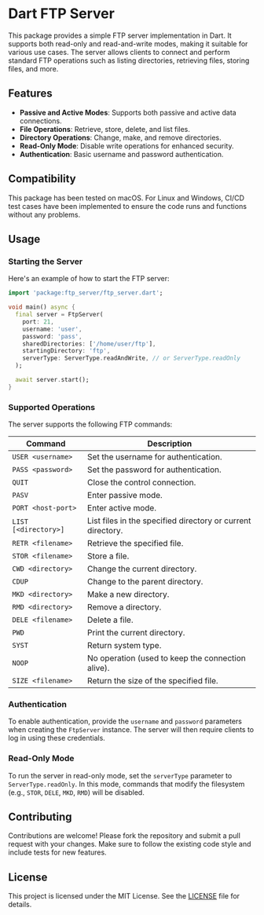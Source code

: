 

# Dart FTP Server

This package provides a simple FTP server implementation in Dart. It supports both read-only and read-and-write modes, making it suitable for various use cases. The server allows clients to connect and perform standard FTP operations such as listing directories, retrieving files, storing files, and more.

## Features

- **Passive and Active Modes**: Supports both passive and active data connections.
- **File Operations**: Retrieve, store, delete, and list files.
- **Directory Operations**: Change, make, and remove directories.
- **Read-Only Mode**: Disable write operations for enhanced security.
- **Authentication**: Basic username and password authentication.

## Compatibility

This package has been tested on macOS. For Linux and Windows, CI/CD test cases have been implemented to ensure the code runs and functions without any problems.

## Usage

### Starting the Server

Here's an example of how to start the FTP server:

```dart
import 'package:ftp_server/ftp_server.dart';

void main() async {
  final server = FtpServer(
    port: 21,
    username: 'user',
    password: 'pass',
    sharedDirectories: ['/home/user/ftp'],
    startingDirectory: 'ftp',
    serverType: ServerType.readAndWrite, // or ServerType.readOnly
  );

  await server.start();
}
```

### Supported Operations

The server supports the following FTP commands:

| Command             | Description                                                      |
|---------------------|------------------------------------------------------------------|
| `USER <username>`   | Set the username for authentication.                             |
| `PASS <password>`   | Set the password for authentication.                             |
| `QUIT`              | Close the control connection.                                    |
| `PASV`              | Enter passive mode.                                              |
| `PORT <host-port>`  | Enter active mode.                                               |
| `LIST [<directory>]`| List files in the specified directory or current directory.      |
| `RETR <filename>`   | Retrieve the specified file.                                     |
| `STOR <filename>`   | Store a file.                                                    |
| `CWD <directory>`   | Change the current directory.                                    |
| `CDUP`              | Change to the parent directory.                                  |
| `MKD <directory>`   | Make a new directory.                                            |
| `RMD <directory>`   | Remove a directory.                                              |
| `DELE <filename>`   | Delete a file.                                                   |
| `PWD`               | Print the current directory.                                     |
| `SYST`              | Return system type.                                              |
| `NOOP`              | No operation (used to keep the connection alive).                |
| `SIZE <filename>`   | Return the size of the specified file.                           |

### Authentication

To enable authentication, provide the `username` and `password` parameters when creating the `FtpServer` instance. The server will then require clients to log in using these credentials.

### Read-Only Mode

To run the server in read-only mode, set the `serverType` parameter to `ServerType.readOnly`. In this mode, commands that modify the filesystem (e.g., `STOR`, `DELE`, `MKD`, `RMD`) will be disabled.

## Contributing

Contributions are welcome! Please fork the repository and submit a pull request with your changes. Make sure to follow the existing code style and include tests for new features.

## License

This project is licensed under the MIT License. See the [LICENSE](LICENSE) file for details.

